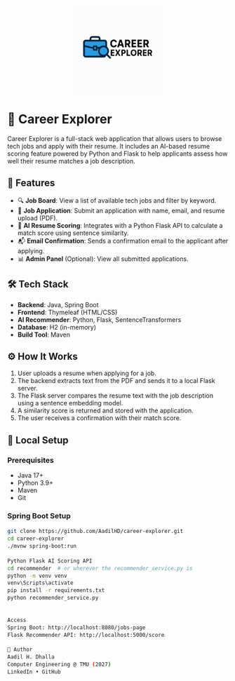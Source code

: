 <p align="center">
  <img src="A_flat-style_logo_for_Career_Explorer.png" alt="Career Explorer Logo" width="200"/>
</p>

# 💼 Career Explorer

Career Explorer is a full-stack web application that allows users to browse tech jobs and apply with their resume. It includes an AI-based resume scoring feature powered by Python and Flask to help applicants assess how well their resume matches a job description.

## 🚀 Features

- 🔍 **Job Board**: View a list of available tech jobs and filter by keyword.
- 📄 **Job Application**: Submit an application with name, email, and resume upload (PDF).
- 🤖 **AI Resume Scoring**: Integrates with a Python Flask API to calculate a match score using sentence similarity.
- 📬 **Email Confirmation**: Sends a confirmation email to the applicant after applying.
- 📊 **Admin Panel** (Optional): View all submitted applications.

## 🛠️ Tech Stack

- **Backend**: Java, Spring Boot
- **Frontend**: Thymeleaf (HTML/CSS)
- **AI Recommender**: Python, Flask, SentenceTransformers
- **Database**: H2 (in-memory)
- **Build Tool**: Maven

## ⚙️ How It Works

1. User uploads a resume when applying for a job.
2. The backend extracts text from the PDF and sends it to a local Flask server.
3. The Flask server compares the resume text with the job description using a sentence embedding model.
4. A similarity score is returned and stored with the application.
5. The user receives a confirmation with their match score.

## 🧪 Local Setup

### Prerequisites

- Java 17+
- Python 3.9+
- Maven
- Git

### Spring Boot Setup

```bash
git clone https://github.com/AadilHD/career-explorer.git
cd career-explorer
./mvnw spring-boot:run

Python Flask AI Scoring API
cd recommender  # or wherever the recommender_service.py is
python -m venv venv
venv\Scripts\activate
pip install -r requirements.txt
python recommender_service.py


Access
Spring Boot: http://localhost:8080/jobs-page
Flask Recommender API: http://localhost:5000/score

👤 Author
Aadil H. Dhalla
Computer Engineering @ TMU (2027)
LinkedIn • GitHub
